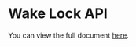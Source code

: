 Wake Lock API
=============

You can view the full document [here](https://w3c.github.io/wake-lock/).
